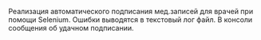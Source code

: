 ﻿Реализация автоматического подписания мед.записей для врачей при помощи Selenium. Ошибки выводятся в текстовый лог файл. В консоли сообщения об удачном подписании.
